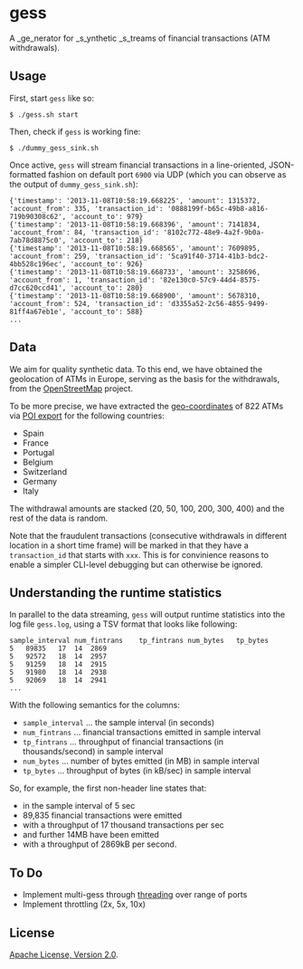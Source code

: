 # gess

A _ge_nerator for _s_ynthetic _s_treams of financial transactions (ATM withdrawals).

## Usage

First, start `gess` like so:

    $ ./gess.sh start 
  
Then, check if `gess` is working fine:

    $ ./dummy_gess_sink.sh


Once active, `gess` will stream financial transactions in a line-oriented,
JSON-formatted fashion on default port `6900` via UDP 
(which you can observe as the output of `dummy_gess_sink.sh`):

    {'timestamp': '2013-11-08T10:58:19.668225', 'amount': 1315372, 'account_from': 335, 'transaction_id': '0888199f-b65c-49b8-a816-719b90308c62', 'account_to': 979}
    {'timestamp': '2013-11-08T10:58:19.668396', 'amount': 7141834, 'account_from': 84, 'transaction_id': '8102c772-48e9-4a2f-9b0a-7ab78d8875c0', 'account_to': 218}
    {'timestamp': '2013-11-08T10:58:19.668565', 'amount': 7609895, 'account_from': 259, 'transaction_id': '5ca91f40-3714-41b3-bdc2-4bb528c196ec', 'account_to': 926}
    {'timestamp': '2013-11-08T10:58:19.668733', 'amount': 3258696, 'account_from': 1, 'transaction_id': '82e130c0-57c9-44d4-8575-d7cc620ccd41', 'account_to': 280}
    {'timestamp': '2013-11-08T10:58:19.668900', 'amount': 5678310, 'account_from': 524, 'transaction_id': 'd3355a52-2c56-4855-9499-81ff4a67eb1e', 'account_to': 588}
    ...

## Data

We aim for quality synthetic data. To this end, we have obtained the geolocation
of ATMs in Europe, serving as the basis for the withdrawals, from the 
[OpenStreetMap](http://openstreetmap.org) project. 

To be more precise, we have extracted the 
[geo-coordinates](data/osm-atm-garmin.csv) of 822 ATMs via
[POI export](http://poi-osm.tucristal.es/) for the following countries:

* Spain
* France
* Portugal
* Belgium
* Switzerland
* Germany
* Italy

The withdrawal amounts are stacked (20, 50, 100, 200, 300, 400) and the rest
of the data is random. 

Note that the fraudulent transactions (consecutive withdrawals in different
location in a short time frame) will be marked in that they have a 
`transaction_id` that starts with `xxx`. This is for convinience reasons to
enable a simpler CLI-level debugging but can otherwise be ignored.


## Understanding the runtime statistics

In parallel to the data streaming, `gess` will output runtime statistics into
the log file `gess.log`, using a TSV format that looks like following:

    sample_interval	num_fintrans	tp_fintrans	num_bytes	tp_bytes
    5	89835	17	14	2869
    5	92572	18	14	2957
    5	91259	18	14	2915
    5	91980	18	14	2938
    5	92069	18	14	2941
    ...

With the following semantics for the columns:

* `sample_interval` … the sample interval (in seconds)
*  `num_fintrans` … financial transactions emitted in sample interval 
*  `tp_fintrans` … throughput of financial transactions (in thousands/second) in sample interval
*  `num_bytes` … number of bytes emitted (in MB) in sample interval
*  `tp_bytes` … throughput of bytes (in kB/sec) in sample interval

So, for example, the first non-header line states that:

* in the sample interval of 5 sec
* 89,835 financial transactions were emitted
* with a throughput of  17 thousand transactions per sec
* and further 14MB have been emitted 
* with a throughput of 2869kB per second.


## To Do

* Implement multi-gess through [threading](http://stackoverflow.com/questions/2846653/python-multithreading-for-dummies) over range of ports 
* Implement throttling (2x, 5x, 10x)

## License
[Apache License, Version 2.0](http://www.apache.org/licenses/LICENSE-2.0.html).